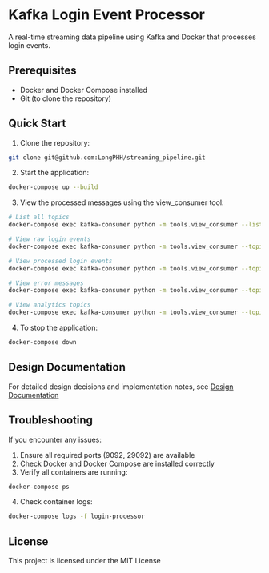 # Kafka Login Event Processor

A real-time streaming data pipeline using Kafka and Docker that processes login events.

## Prerequisites

- Docker and Docker Compose installed
- Git (to clone the repository)

## Quick Start

1. Clone the repository:
```bash
git clone git@github.com:LongPHH/streaming_pipeline.git
```

2. Start the application:
```bash
docker-compose up --build
```

3. View the processed messages using the view_consumer tool:
```bash
# List all topics
docker-compose exec kafka-consumer python -m tools.view_consumer --list

# View raw login events
docker-compose exec kafka-consumer python -m tools.view_consumer --topics user-login

# View processed login events
docker-compose exec kafka-consumer python -m tools.view_consumer --topics processed-logins

# View error messages
docker-compose exec kafka-consumer python -m tools.view_consumer --topics error-logins

# View analytics topics
docker-compose exec kafka-consumer python -m tools.view_consumer --topics <desired_topic>
```

4. To stop the application:
```bash
docker-compose down
```

## Design Documentation
For detailed design decisions and implementation notes, see [Design Documentation](DesignDoc.md)

## Troubleshooting

If you encounter any issues:

1. Ensure all required ports (9092, 29092) are available
2. Check Docker and Docker Compose are installed correctly
3. Verify all containers are running:
```bash
docker-compose ps
```
4. Check container logs:
```bash
docker-compose logs -f login-processor
```

## License

This project is licensed under the MIT License